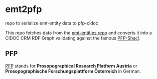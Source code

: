 # emt2pfp
repo to serialize emt-entity data to pfp-cidoc

This repo fetches data from the [emt-entities repo](https://github.com/emt-project/emt-entities) and converts it into a CIDOC CRM RDF Graph validating against the famous [PFP-Shacl](https://pfp-schema.acdh.oeaw.ac.at/shacl/shacl.ttl).

## PFP
[PFP](https://www.oeaw.ac.at/acdh/research/dh-research-infrastructure/activities/modelling-humanities-data/pfp-prosopographical-research-platform-austria) stands for **Prosopographical Research Platform Austria** or **Prosopographische Forschungsplattform Österreich** in German.


